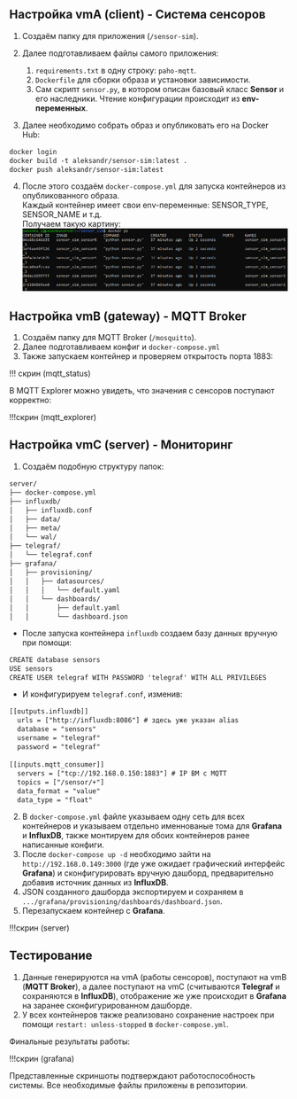 ## Настройка vmA (client) - Система сенсоров
1. Создаём папку для приложения (`/sensor-sim`).
2. Далее подготавливаем файлы самого приложения:
    1. `requirements.txt` в одну строку: `paho-mqtt`.
    2. `Dockerfile` для сборки образа и установки зависимости.
    3. Сам скрипт `sensor.py`, в котором описан базовый класс **Sensor** и его наследники. Чтение конфигурации происходит из **env-переменных**.

3. Далее необходимо собрать образ и опубликовать его на Docker Hub:
```shell
docker login
docker build -t aleksandr/sensor-sim:latest .
docker push aleksandr/sensor-sim:latest
```

4. После этого создаём `docker-compose.yml` для запуска контейнеров из опубликованного образа.<br>
Каждый контейнер имеет свои env-переменные: SENSOR_TYPE, SENSOR_NAME и т.д.<br>
Получаем такую картину:
![lA](https://github.com/AlexKud2002/DockerPractice/blob/master/sensors.jpg)

## Настройка vmB (gateway) - MQTT Broker
1. Создаём папку для MQTT Broker (`/mosquitto`).
2. Далее подготавливаем конфиг и `docker-compose.yml`
3. Также запускаем контейнер и проверяем открытость порта 1883:

!!! скрин (mqtt_status)

В MQTT Explorer можно увидеть, что значения с сенсоров поступают корректно:

!!!скрин (mqtt_explorer)

## Настройка vmC (server) - Мониторинг

1. Создаём подобную структуру папок:
```shell
server/
├── docker-compose.yml
├── influxdb/
│   ├── influxdb.conf
│   ├── data/
│   ├── meta/
│   └── wal/
├── telegraf/
│   └── telegraf.conf
├── grafana/
│   ├── provisioning/
│   │   ├── datasources/
│   │   │   └── default.yaml
│   │   └── dashboards/
│   │       ├── default.yaml
│   │       └── dashboard.json
```

- После запуска контейнера `influxdb` создаем базу данных вручную при помощи:
```shell
CREATE database sensors
USE sensors
CREATE USER telegraf WITH PASSWORD 'telegraf' WITH ALL PRIVILEGES
```
- И конфигурируем `telegraf.conf`, изменив:
```shell
[[outputs.influxdb]]
  urls = ["http://influxdb:8086"] # здесь уже указан alias
  database = "sensors"
  username = "telegraf"
  password = "telegraf"

[[inputs.mqtt_consumer]]
  servers = ["tcp://192.168.0.150:1883"] # IP ВМ с MQTT
  topics = ["/sensor/+"]
  data_format = "value"
  data_type = "float"
```

2. В `docker-compose.yml` файле указываем одну сеть для всех контейнеров и указываем отдельно именнованые тома для **Grafana** и **InfluxDB**, также монтируем для обоих контейнеров ранее написанные конфиги.
3. После `docker-compose up -d` необходимо зайти на `http://192.168.0.149:3000` (где уже ожидает графический интерфейс **Grafana**) и сконфигурировать вручную дашборд, предварительно добавив источник данных из **InfluxDB**.
4. JSON созданного дашборда экспортируем и сохраняем в `.../grafana/provisioning/dashboards/dashboard.json`.
5. Перезапускаем контейнер с **Grafana**.

!!!скрин (server)

## Тестирование

1. Данные генерируются на vmA (работы сенсоров), поступают на vmB (**MQTT Broker**), а далее поступают на vmC (считываются **Telegraf** и сохраняются в **InfluxDB**), отображение же уже происходит в **Grafana** на заранее сконфигурированном дашборде.
2. У всех контейнеров также реализовано сохранение настроек при помощи `restart: unless-stopped` в `docker-compose.yml`.

Финальные результаты работы:

!!!скрин (grafana)

Представленные скриншоты подтверждают работоспособность системы.
Все необходимые файлы приложены в репозитории.
